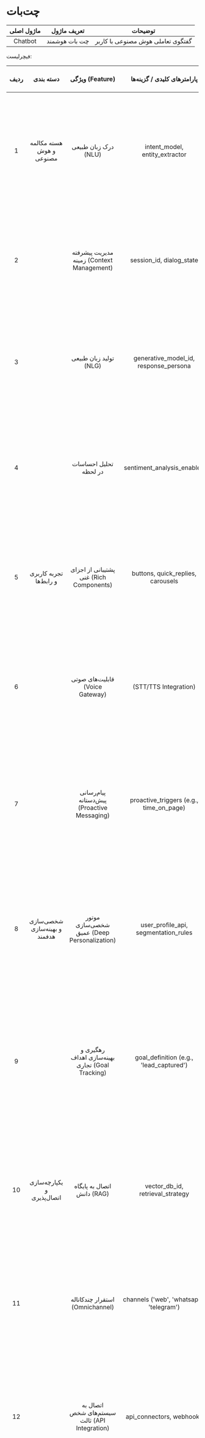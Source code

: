 # چت‌بات

| ماژول اصلی | تعریف ماژول | توضیحات |
| :---: | :---: | :---: |
| Chatbot | چت بات هوشمند | گفتگوی تعاملی هوش مصنوعی با کاربر |

فیچرلیست:

| ردیف | دسته بندی | ویژگی (Feature) | پارامترهای کلیدی / گزینه‌ها | داستان کاربر (User Story) |
| :---: | :---: | :---: | :---: | :---: |
| 1 | هسته مکالمه و هوش مصنوعی | درک زبان طبیعی (NLU) | intent\_model, entity\_extractor | به عنوان یک مشتری، می‌خواهم وقتی می‌نویسم "چطور میتونم سفارشم رو پیگیری کنم؟"، چت‌بات دقیقاً قصد من (پیگیری سفارش) را بفهمد. |
| 2 |  | مدیریت پیشرفته زمینه (Context Management) | session\_id, dialog\_state | می‌خواهم چت‌بات در طول مکالمه به خاطر داشته باشد که من در مورد کدام سفارش صحبت می‌کنم تا مجبور نباشم شماره آن را تکرار کنم. |
| 3 |  | تولید زبان طبیعی (NLG) | generative\_model\_id, response\_persona | به عنوان مدیر برند، می‌خواهم پاسخ‌های چت‌بات کاملاً طبیعی و مطابق با شخصیت برند ما (مثلاً صمیمی یا رسمی) باشد، نه روباتیک. |
| 4 |  | تحلیل احساسات در لحظه | sentiment\_analysis\_enabled | به عنوان مدیر پشتیبانی، می‌خواهم اگر لحن مشتری در طول چت عصبانی شد، مکالمه به صورت خودکار برای یک عامل انسانی ارسال شود. |
| 5 | تجربه کاربری و رابط‌ها | پشتیبانی از اجزای غنی (Rich Components) | buttons, quick\_replies, carousels | به عنوان یک کاربر، می‌خواهم به جای تایپ کردن، بتوانم از بین گزینه‌ها و دکمه‌های از پیش تعریف‌شده انتخاب کنم تا کارم سریع‌تر انجام شود. |
| 6 |  | قابلیت‌های صوتی (Voice Gateway) | (STT/TTS Integration) | به عنوان یک راننده، می‌خواهم بتوانم به صورت صوتی با چت‌بات صحبت کنم و پاسخ‌ها را بشنوم، بدون اینکه نیاز به نگاه کردن به صفحه داشته باشم. |
| 7 |  | پیام‌رسانی پیش‌دستانه (Proactive Messaging) | proactive\_triggers (e.g., time\_on\_page) | به عنوان مدیر یک وب‌سایت، می‌خواهم اگر کاربری بیش از ۶۰ ثانیه در صفحه قیمت‌گذاری ماند، چت‌بات به صورت خودکار باز شده و از او سوال بپرسد. |
| 8 | شخصی‌سازی و بهینه‌سازی هدفمند | موتور شخصی‌سازی عمیق (Deep Personalization) | user\_profile\_api, segmentation\_rules | به عنوان یک مشتری وفادار و وارد شده به حساب کاربری، می‌خواهم چت‌بات من را با نام بشناسد و تاریخچه خریدهایم را بداند و پیشنهادهایی بر اساس آن ارائه دهد. |
| 9 |  | رهگیری و بهینه‌سازی اهداف تجاری (Goal Tracking) | goal\_definition (e.g., 'lead\_captured') | به عنوان یک مدیر بازاریابی، می‌خواهم "جمع‌آوری لید" را به عنوان یک هدف کلیدی برای چت‌بات تعریف کنم و گزارشی ببینم که نشان می‌دهد چند درصد از مکالمات به این هدف می‌رسند. |
| 10 | یکپارچه‌سازی و اتصال‌پذیری | اتصال به پایگاه دانش (RAG) | vector\_db\_id, retrieval\_strategy | به عنوان یک شرکت، می‌خواهم چت‌بات بتواند به سوالات مشتریان بر اساس محتوای تمام مقالات و مستندات راهنمای موجود در وب‌سایت ما پاسخ دهد. |
| 11 |  | استقرار چندکاناله (Omnichannel) | channels ('web', 'whatsapp', 'telegram') | به عنوان مدیر ارتباطات، می‌خواهم یک چت‌بات بسازم و آن را همزمان در وب‌سایت، اپلیکیشن موبایل و واتس‌اپ شرکت مستقر کنم. |
| 12 |  | اتصال به سیستم‌های شخص ثالث (API Integration) | api\_connectors, webhooks | به عنوان یک توسعه‌دهنده، می‌خواهم چت‌بات بتواند با اتصال به سیستم CRM، وضعیت آخرین سفارش مشتری را استعلام کرده و به او نمایش دهد. |
| 13 | معماری پیشرفته و مقیاس‌پذیری | ارکستراسیون ربات‌ها (Bot Orchestration) | meta\_bot\_engine, bot\_routing\_rules | به عنوان مدیر IT یک شرکت بزرگ، می‌خواهم یک ربات "راهنما"ی اصلی داشته باشم که بتواند درخواست اولیه کاربر را درک کرده و او را به ربات تخصصی "پشتیبانی فنی" یا "منابع انسانی" متصل کند. |
| 14 | مدیریت، ساخت و استقرار | سازنده بصری جریان گفتگو (Visual Builder) | (Drag-and-Drop Interface) | به عنوان یک کارشناس بازاریابی، می‌خواهم بدون نیاز به کدنویسی و با استفاده از یک رابط کاربری گرافیکی، سناریوی گفتگوی جذب مشتری را طراحی کنم. |
| 15 |  | انتقال هوشمند به عامل انسانی (Human Handoff) | handoff\_rules, agent\_queue\_id | به عنوان یک مشتری، اگر چت‌بات نتوانست مشکلم را حل کند، می‌خواهم بتوانم به راحتی و بدون تکرار اطلاعات، به یک کارشناس پشتیبانی واقعی متصل شوم. |
| 16 |  | محیط تست و نسخه‌بندی (Staging & Versioning) | environments ('dev', 'staging', 'prod') | به عنوان یک توسعه‌دهنده، می‌خواهم قبل از انتشار یک جریان گفتگوی جدید، آن را در یک محیط آزمایشی تست کنم تا از عملکرد صحیح آن مطمئن شوم. |
| 17 | تضمین کیفیت و استقرار | چارچوب تست خودکار مکالمات (Automated Testing) | test\_scripts, regression\_test\_suite | به عنوان یک توسعه‌دهنده، قبل از انتشار نسخه جدید چت‌بات، می‌خواهم ۱۰۰ سناریوی تست را به صورت خودکار اجرا کنم تا مطمئن شوم که قابلیت‌های قبلی دچار مشکل نشده‌اند. |
| 18 | تحلیل و بهینه‌سازی | داشبورد عملکرد و KPI | kpi\_dashboard | به عنوان مدیر محصول، می‌خواهم معیارهای کلیدی مانند "نرخ موفقیت مکالمه" و "تعداد مکالمات منجر به فروش" را در یک داشبورد مرکزی مشاهده کنم. |
| 19 |  | تحلیل جریان مکالمه و نقاط انصراف | conversation\_funnel\_analysis | به عنوان یک طراح تجربه کاربری، می‌خواهم بفهمم کاربران در کدام مرحله از گفتگو با چت‌بات، مکالمه را رها می‌کنند تا آن مرحله را بهبود ببخشم. |
| 20 |  | گزارش مقاصد شناسایی نشده (Unrecognized Intents) | unrecognized\_intents\_report | به عنوان یک مدیر چت‌بات، می‌خواهم لیستی از سوالاتی که کاربران پرسیده‌اند و چت‌بات قادر به درک آن‌ها نبوده را ببینم تا بتوانم قابلیت‌های آن را گسترش دهم. |
| 21 | امنیت و انطباق | حذف و پوشاندن اطلاعات حساس (PII Redaction) | pii\_redaction\_policy | به عنوان مدیر امنیت، می‌خواهم مطمئن شوم که اطلاعات حساسی مانند شماره کارت اعتباری مشتریان، به صورت خودکار از لاگ مکالمات حذف می‌شود. |
| 22 |  | کنترل دسترسی مبتنی بر نقش (RBAC) | user\_roles ('admin', 'analyst', 'editor') | به عنوان مدیر یک تیم بزرگ، می‌خواهم به تحلیل‌گران فقط دسترسی مشاهده داشبوردها و به ویراستاران فقط دسترسی ویرایش جریان‌های گفتگو را بدهم. |
| 23 |  | حفاظ‌ها و مرزبندی برای AI مولد (Generative AI Guardrails) | bot\_persona\_rules, forbidden\_topics | به عنوان مدیر برند، نیاز دارم قوانینی تعریف کنم که از بحث کردن چت‌بات در مورد رقبا یا دادن وعده‌های مالی جلوگیری کند و اطمینان حاصل کنم که همیشه در چارچوب برند عمل می‌کند. |